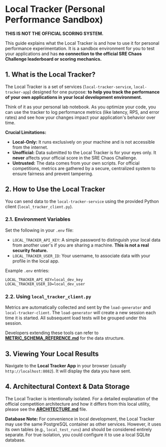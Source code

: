 # Local Tracker (Personal Performance Sandbox)

**THIS IS NOT THE OFFICIAL SCORING SYSTEM.**

This guide explains what the Local Tracker is and how to use it for personal performance experimentation. It is a sandbox environment for you to test your applications and has **no connection to the official SRE Chaos Challenge leaderboard or scoring mechanics.**

## 1. What is the Local Tracker?

The Local Tracker is a set of services (`local-tracker-service`, `local-tracker-app`) designed for one purpose: **to help you track the performance of your own applications in your local development environment.**

Think of it as your personal lab notebook. As you optimize your code, you can use the tracker to log performance metrics (like latency, RPS, and error rates) and see how your changes impact your application's behavior over time.

**Crucial Limitations:**
*   **Local-Only:** It runs exclusively on your machine and is not accessible from the internet.
*   **Unofficial:** Data submitted to the Local Tracker is for your eyes only. It **never** affects your official score in the SRE Chaos Challenge.
*   **Untrusted:** The data comes from your own scripts. For official competitions, metrics are gathered by a secure, centralized system to ensure fairness and prevent tampering.

## 2. How to Use the Local Tracker

You can send data to the `local-tracker-service` using the provided Python client (`local_tracker_client.py`).

### 2.1. Environment Variables

Set the following in your `.env` file:

*   `LOCAL_TRACKER_API_KEY`: A simple password to distinguish your local data from another user's if you are sharing a machine. **This is not a real security feature.**
*   `LOCAL_TRACKER_USER_ID`: Your username, to associate data with your profile in the local app.

Example `.env` entries:
```
LOCAL_TRACKER_API_KEY=local_dev_key
LOCAL_TRACKER_USER_ID=local_dev_user
```

### 2.2. Using `local_tracker_client.py`

Metrics are automatically collected and sent by the `load-generator` and `local-tracker-client`. The `load-generator` will create a new session each time it is started. All subsequent load tests will be grouped under this session.

Developers extending these tools can refer to **[METRIC_SCHEMA_REFERENCE.md](METRIC_SCHEMA_REFERENCE.md)** for the data structure.

## 3. Viewing Your Local Results

Navigate to the **Local Tracker App** in your browser (usually `http://localhost:8082`). It will display the data you have sent.

## 4. Architectural Context & Data Storage

The Local Tracker is intentionally isolated. For a detailed explanation of the official competition architecture and how it differs from this local utility, please see the **[ARCHITECTURE.md](../ARCHITECTURE.md)** file.

**Database Note:** For convenience in local development, the Local Tracker may use the same PostgreSQL container as other services. However, it uses its own tables (e.g., `local_test_runs`) and should be considered entirely separate. For true isolation, you could configure it to use a local SQLite database.
